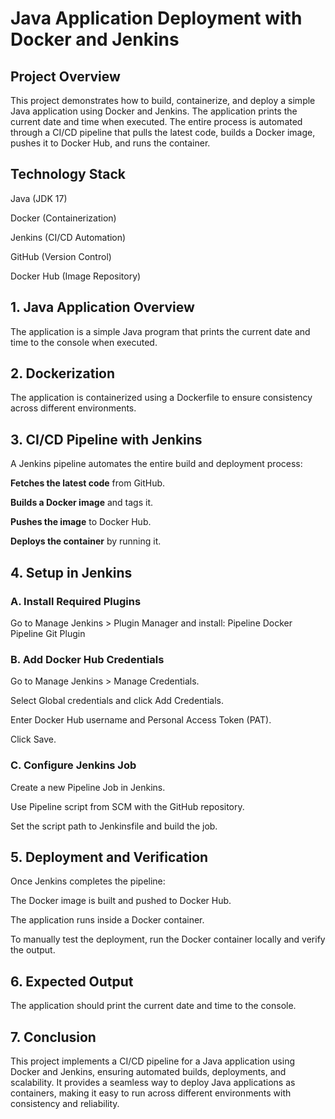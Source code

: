 # Java Application Deployment with Docker and Jenkins
## Project Overview

This project demonstrates how to build, containerize, and deploy a simple Java application using Docker and Jenkins. The application prints the current date and time when executed. The entire process is automated through a CI/CD pipeline that pulls the latest code, builds a Docker image, pushes it to Docker Hub, and runs the container.

## Technology Stack

Java (JDK 17)

Docker (Containerization)

Jenkins (CI/CD Automation)

GitHub (Version Control)

Docker Hub (Image Repository)


## **1. Java Application Overview**

The application is a simple Java program that prints the current date and time to the console when executed.

## **2. Dockerization**

The application is containerized using a Dockerfile to ensure consistency across different environments.

## **3. CI/CD Pipeline with Jenkins**

A Jenkins pipeline automates the entire build and deployment process:

**Fetches the latest code** from GitHub.

**Builds a Docker image** and tags it.

**Pushes the image** to Docker Hub.

**Deploys the container** by running it.

## **4. Setup in Jenkins**

### A. Install Required Plugins

Go to Manage Jenkins > Plugin Manager and install:
Pipeline
Docker Pipeline
Git Plugin

### B. Add Docker Hub Credentials

Go to Manage Jenkins > Manage Credentials.

Select Global credentials and click Add Credentials.

Enter Docker Hub username and Personal Access Token (PAT).

Click Save.

### C. Configure Jenkins Job

Create a new Pipeline Job in Jenkins.

Use Pipeline script from SCM with the GitHub repository.

Set the script path to Jenkinsfile and build the job.

## **5. Deployment and Verification**

Once Jenkins completes the pipeline:

The Docker image is built and pushed to Docker Hub.

The application runs inside a Docker container.

To manually test the deployment, run the Docker container locally and verify the output.

## **6. Expected Output**

The application should print the current date and time to the console.

## **7. Conclusion**

This project implements a CI/CD pipeline for a Java application using Docker and Jenkins, ensuring automated builds, deployments, and scalability. It provides a seamless way to deploy Java applications as containers, making it easy to run across different environments with consistency and reliability.
